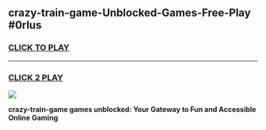 
## crazy-train-game-Unblocked-Games-Free-Play #0rlus
<h3>
<a href="https://us.freeplayer.one?title=crazy-train-game&ref=9M">CLICK TO PLAY</a></h3>
<hr>

<h3>
<a href="https://us.freeplayer.one?title=crazy-train-game&ref=9M">CLICK 2 PLAY</a>
  
</h3>

<a href="https://us.freeplayer.one?title=crazy-train-game&ref=9M"><img src="https://clearcache.store/games.png"></a>


**crazy-train-game games unblocked: Your Gateway to Fun and Accessible Online Gaming**
